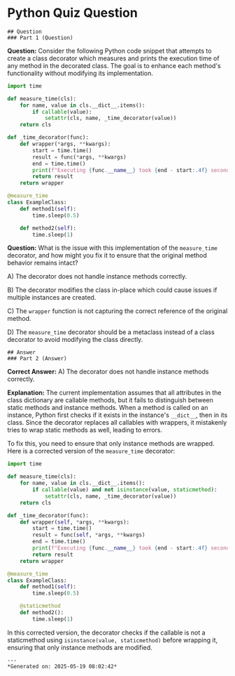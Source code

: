 # Python Quiz Question
    
    ## Question
    ### Part 1 (Question)

**Question:** Consider the following Python code snippet that attempts to create a class decorator which measures and prints the execution time of any method in the decorated class. The goal is to enhance each method's functionality without modifying its implementation.

```python
import time

def measure_time(cls):
    for name, value in cls.__dict__.items():
        if callable(value):
            setattr(cls, name, _time_decorator(value))
    return cls

def _time_decorator(func):
    def wrapper(*args, **kwargs):
        start = time.time()
        result = func(*args, **kwargs)
        end = time.time()
        print(f"Executing {func.__name__} took {end - start:.4f} seconds")
        return result
    return wrapper

@measure_time
class ExampleClass:
    def method1(self):
        time.sleep(0.5)

    def method2(self):
        time.sleep(1)
```

**Question:** What is the issue with this implementation of the `measure_time` decorator, and how might you fix it to ensure that the original method behavior remains intact?

A) The decorator does not handle instance methods correctly.

B) The decorator modifies the class in-place which could cause issues if multiple instances are created.

C) The `wrapper` function is not capturing the correct reference of the original method.

D) The `measure_time` decorator should be a metaclass instead of a class decorator to avoid modifying the class directly.
    
    ## Answer
    ### Part 2 (Answer)

**Correct Answer:** A) The decorator does not handle instance methods correctly.

**Explanation:** The current implementation assumes that all attributes in the class dictionary are callable methods, but it fails to distinguish between static methods and instance methods. When a method is called on an instance, Python first checks if it exists in the instance's `__dict__`, then in its class. Since the decorator replaces all callables with wrappers, it mistakenly tries to wrap static methods as well, leading to errors.

To fix this, you need to ensure that only instance methods are wrapped. Here is a corrected version of the `measure_time` decorator:

```python
import time

def measure_time(cls):
    for name, value in cls.__dict__.items():
        if callable(value) and not isinstance(value, staticmethod):
            setattr(cls, name, _time_decorator(value))
    return cls

def _time_decorator(func):
    def wrapper(self, *args, **kwargs):
        start = time.time()
        result = func(self, *args, **kwargs)
        end = time.time()
        print(f"Executing {func.__name__} took {end - start:.4f} seconds")
        return result
    return wrapper

@measure_time
class ExampleClass:
    def method1(self):
        time.sleep(0.5)

    @staticmethod
    def method2():
        time.sleep(1)
```

In this corrected version, the decorator checks if the callable is not a staticmethod using `isinstance(value, staticmethod)` before wrapping it, ensuring that only instance methods are modified.
    
    ---
    *Generated on: 2025-05-19 08:02:42*
    